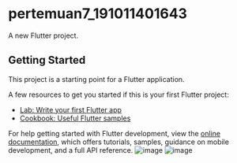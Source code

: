 # pertemuan7_191011401643

A new Flutter project.

## Getting Started

This project is a starting point for a Flutter application.

A few resources to get you started if this is your first Flutter project:

- [Lab: Write your first Flutter app](https://docs.flutter.dev/get-started/codelab)
- [Cookbook: Useful Flutter samples](https://docs.flutter.dev/cookbook)

For help getting started with Flutter development, view the
[online documentation](https://docs.flutter.dev/), which offers tutorials,
samples, guidance on mobile development, and a full API reference.
![image](https://user-images.githubusercontent.com/104151418/236765355-27230a27-91ba-40e9-864b-0167139ffca1.png)
![image](https://user-images.githubusercontent.com/104151418/236765883-c9534124-36da-43a5-b89a-9d9fa880d1cc.png)
